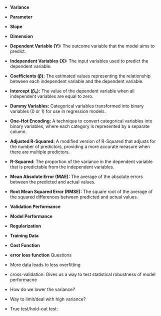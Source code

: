 - **Variance**
- **Parameter**
- **Slope**
- **Dimension**
- **Dependent Variable (Y):** The outcome variable that the model aims to predict.
- **Independent Variables (X):** The input variables used to predict the dependent variable.
- **Coefficients (β):** The estimated values representing the relationship between each independent variable and the dependent variable.
- **Intercept (β₀):** The value of the dependent variable when all independent variables are equal to zero.
- **Dummy Variables:** Categorical variables transformed into binary variables (0 or 1) for use in regression models.
- **One-Hot Encoding:** A technique to convert categorical variables into binary variables, where each category is represented by a separate column.
- **Adjusted R-Squared:** A modified version of R-Squared that adjusts for the number of predictors, providing a more accurate measure when there are multiple predictors.
- **R-Squared:** The proportion of the variance in the dependent variable that is predictable from the independent variables.
- **Mean Absolute Error (MAE):** The average of the absolute errors between the predicted and actual values.
- **Root Mean Squared Error (RMSE):** The square root of the average of the squared differences between predicted and actual values.
- **Validation Performance**
- **Model Performance**
- **Regularization**
- **Training Data**

- **Cost Function**
- **error loss function**
Questions
- More data leads to less overfitting
- cross-validation: Gives us a way to test statistical robustness of model performacne

- How do we lower the variance?
- Way to limit/deal with high variance?

- True test/hold-out test:
